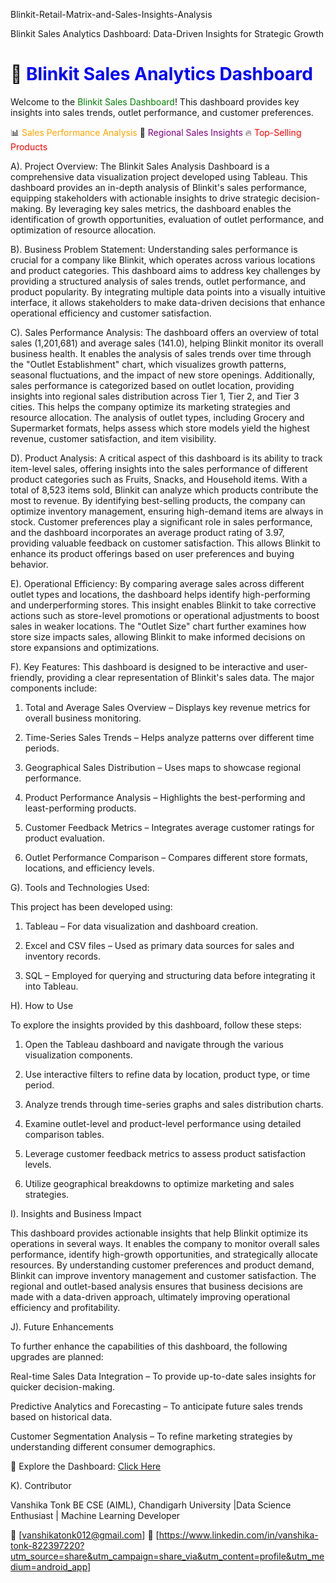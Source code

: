 Blinkit-Retail-Matrix-and-Sales-Insights-Analysis

Blinkit Sales Analytics Dashboard: Data-Driven Insights for Strategic Growth

# 🚀 <span style="color:blue;">Blinkit Sales Analytics Dashboard</span>

Welcome to the <span style="color:green;">Blinkit Sales Dashboard</span>! This dashboard provides key insights into sales trends, outlet performance, and customer preferences.

📊 <span style="color:orange;">Sales Performance Analysis</span>
📍 <span style="color:purple;">Regional Sales Insights</span>
🔥 <span style="color:red;">Top-Selling Products</span>

A). Project Overview:
The Blinkit Sales Analysis Dashboard is a comprehensive data visualization project developed using Tableau. This dashboard provides an in-depth analysis of Blinkit's sales performance, equipping stakeholders with actionable insights to drive strategic decision-making. By leveraging key sales metrics, the dashboard enables the identification of growth opportunities, evaluation of outlet performance, and optimization of resource allocation.

B). Business Problem Statement:
Understanding sales performance is crucial for a company like Blinkit, which operates across various locations and product categories. This dashboard aims to address key challenges by providing a structured analysis of sales trends, outlet performance, and product popularity. By integrating multiple data points into a visually intuitive interface, it allows stakeholders to make data-driven decisions that enhance operational efficiency and customer satisfaction.

C). Sales Performance Analysis:
The dashboard offers an overview of total sales (1,201,681) and average sales (141.0), helping Blinkit monitor its overall business health. It enables the analysis of sales trends over time through the "Outlet Establishment" chart, which visualizes growth patterns, seasonal fluctuations, and the impact of new store openings. Additionally, sales performance is categorized based on outlet location, providing insights into regional sales distribution across Tier 1, Tier 2, and Tier 3 cities. This helps the company optimize its marketing strategies and resource allocation. The analysis of outlet types, including Grocery and Supermarket formats, helps assess which store models yield the highest revenue, customer satisfaction, and item visibility.

D). Product Analysis:
A critical aspect of this dashboard is its ability to track item-level sales, offering insights into the sales performance of different product categories such as Fruits, Snacks, and Household items. With a total of 8,523 items sold, Blinkit can analyze which products contribute the most to revenue. By identifying best-selling products, the company can optimize inventory management, ensuring high-demand items are always in stock. Customer preferences play a significant role in sales performance, and the dashboard incorporates an average product rating of 3.97, providing valuable feedback on customer satisfaction. This allows Blinkit to enhance its product offerings based on user preferences and buying behavior.

E). Operational Efficiency:
By comparing average sales across different outlet types and locations, the dashboard helps identify high-performing and underperforming stores. This insight enables Blinkit to take corrective actions such as store-level promotions or operational adjustments to boost sales in weaker locations. The "Outlet Size" chart further examines how store size impacts sales, allowing Blinkit to make informed decisions on store expansions and optimizations.

F). Key Features:
This dashboard is designed to be interactive and user-friendly, providing a clear representation of Blinkit's sales data. The major components include:

1. Total and Average Sales Overview – Displays key revenue metrics for overall business monitoring.

2. Time-Series Sales Trends – Helps analyze patterns over different time periods.

3. Geographical Sales Distribution – Uses maps to showcase regional performance.

4. Product Performance Analysis – Highlights the best-performing and least-performing products.

5. Customer Feedback Metrics – Integrates average customer ratings for product evaluation.

6. Outlet Performance Comparison – Compares different store formats, locations, and efficiency levels.

G). Tools and Technologies Used: 

This project has been developed using:

1. Tableau – For data visualization and dashboard creation.

2. Excel and CSV files – Used as primary data sources for sales and inventory records.

3. SQL – Employed for querying and structuring data before integrating it into Tableau.

H). How to Use

To explore the insights provided by this dashboard, follow these steps:

1. Open the Tableau dashboard and navigate through the various visualization components.

2. Use interactive filters to refine data by location, product type, or time period.

3. Analyze trends through time-series graphs and sales distribution charts.

4. Examine outlet-level and product-level performance using detailed comparison tables.

5. Leverage customer feedback metrics to assess product satisfaction levels.

6. Utilize geographical breakdowns to optimize marketing and sales strategies.

I). Insights and Business Impact

This dashboard provides actionable insights that help Blinkit optimize its operations in several ways. It enables the company to monitor overall sales performance, identify high-growth opportunities, and strategically allocate resources. By understanding customer preferences and product demand, Blinkit can improve inventory management and customer satisfaction. The regional and outlet-based analysis ensures that business decisions are made with a data-driven approach, ultimately improving operational efficiency and profitability.

J). Future Enhancements

To further enhance the capabilities of this dashboard, the following upgrades are planned:

Real-time Sales Data Integration – To provide up-to-date sales insights for quicker decision-making.

Predictive Analytics and Forecasting – To anticipate future sales trends based on historical data.

Customer Segmentation Analysis – To refine marketing strategies by understanding different consumer demographics.

📌 Explore the Dashboard: [Click Here](DASHBOARD_LINK.md)

K). Contributor

Vanshika Tonk BE  CSE (AIML), Chandigarh University |Data  Science Enthusiast | Machine Learning Developer

📧 [vanshikatonk012@gmail.com] 🔗 [https://www.linkedin.com/in/vanshika-tonk-822397220?utm_source=share&utm_campaign=share_via&utm_content=profile&utm_medium=android_app]




